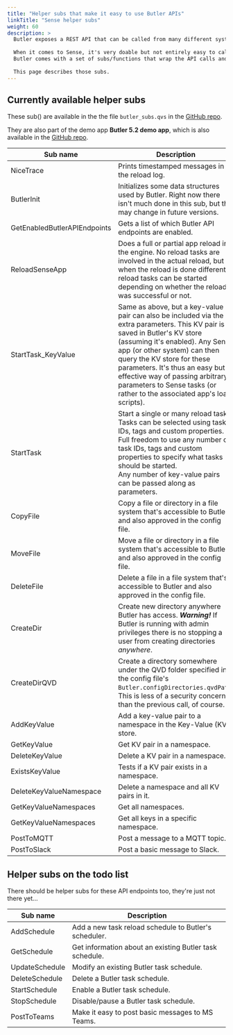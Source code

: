```yaml
---
title: "Helper subs that make it easy to use Butler APIs"
linkTitle: "Sense helper subs"
weight: 60
description: >
  Butler exposes a REST API that can be called from many different systems and tools, just not Qlik Sense itself.
    
  When it comes to Sense, it's very doable but not entirely easy to call REST APIs from an app's load script.  
  Butler comes with a set of subs/functions that wrap the API calls and make it a lot easier and cleaner to call Butler APIs from load scripts.
    
  This page describes those subs.
---
```


## Currently available helper subs

These sub() are available in the the file `butler_subs.qvs` in the [GitHub repo](https://github.com/ptarmiganlabs/butler/blob/master/docs/sense_script/butler_subs.qvs).

They are also part of the demo app **Butler 5.2 demo app**, which is also available in the [GitHub repo](https://github.com/ptarmiganlabs/butler/tree/master/docs/sense_apps).

| Sub name                     | Description                                                                                                                                                                                                                                                                                                                                                                   |
| ---------------------------- | ----------------------------------------------------------------------------------------------------------------------------------------------------------------------------------------------------------------------------------------------------------------------------------------------------------------------------------------------------------------------------- |
| NiceTrace                    | Prints timestamped messages in the reload log.                                                                                                                                                                                                                                                                                                                                |
| ButlerInit                   | Initializes some data structures used by Butler. Right now there isn't much done in this sub, but this may change in future versions.                                                                                                                                                                                                                                         |
| GetEnabledButlerAPIEndpoints | Gets a list of which Butler API endpoints are enabled.                                                                                                                                                                                                                                                                                                                        |
| ReloadSenseApp               | Does a full or partial app reload in the engine. No reload tasks are involved in the actual reload, but when the reload is done different reload tasks can be started depending on whether the reload was successful or not.                                                                                                                                                  |
| StartTask_KeyValue           | Same as above, but a key-value pair can also be included via the extra parameters. This KV pair is saved in Butler's KV store (assuming it's enabled). Any Sense app (or other system) can then query the KV store for these parameters. It's thus an easy but effective way of passing arbitrary parameters to Sense tasks (or rather to the associated app's load scripts). |
| StartTask                    | Start a single or many reload tasks. Tasks can be selected using task IDs, tags and custom properties.<br>Full freedom to use any number of task IDs, tags and custom properties to specify what tasks should be started.<br>Any number of key-value pairs can be passed along as parameters.                                                                                 |
| CopyFile                     | Copy a file or directory in a file system that's accessible to Butler and also approved in the config file.                                                                                                                                                                                                                                                                   |
| MoveFile                     | Move a file or directory in a file system that's accessible to Butler and also approved in the config file.                                                                                                                                                                                                                                                                   |
| DeleteFile                   | Delete a file in a file system that's accessible to Butler and also approved in the config file.                                                                                                                                                                                                                                                                              |
| CreateDir                    | Create new directory anywhere Butler has access. **_Warning!_** If Butler is running with admin privileges there is no stopping a user from creating directories _anywhere_.                                                                                                                                                                                                  |
| CreateDirQVD                 | Create a directory somewhere under the QVD folder specified in the config file's `Butler.configDirectories.qvdPath`. This is less of a security concern than the previous call, of course.                                                                                                                                                                                    |
| AddKeyValue                  | Add a key-value pair to a namespace in the Key-Value (KV) store.                                                                                                                                                                                                                                                                                                              |
| GetKeyValue                  | Get KV pair in a namespace.                                                                                                                                                                                                                                                                                                                                                   |
| DeleteKeyValue               | Delete a KV pair in a namespace.                                                                                                                                                                                                                                                                                                                                              |
| ExistsKeyValue               | Tests if a KV pair exists in a namespace.                                                                                                                                                                                                                                                                                                                                     |
| DeleteKeyValueNamespace      | Delete a namespace and all KV pairs in it.                                                                                                                                                                                                                                                                                                                                    |
| GetKeyValueNamespaces        | Get all namespaces.                                                                                                                                                                                                                                                                                                                                                           |
| GetKeyValueNamespaces        | Get all keys in a specific namespace.                                                                                                                                                                                                                                                                                                                                         |
| PostToMQTT                   | Post a message to a MQTT topic.                                                                                                                                                                                                                                                                                                                                               |
| PostToSlack                  | Post a basic message to Slack.                                                                                                                                                                                                                                                                                                                                                |

## Helper subs on the todo list

There should be helper subs for these API endpoints too, they're just not there yet...

| Sub name       | Description                                             |
| -------------- | ------------------------------------------------------- |
| AddSchedule    | Add a new task reload schedule to Butler's scheduler.   |
| GetSchedule    | Get information about an existing Butler task schedule. |
| UpdateSchedule | Modify an existing Butler task schedule.                |
| DeleteSchedule | Delete a Butler task schedule.                          |
| StartSchedule  | Enable a Butler task schedule.                          |
| StopSchedule   | Disable/pause a Butler task schedule.                   |
| PostToTeams    | Make it easy to post basic messages to MS Teams.        |

